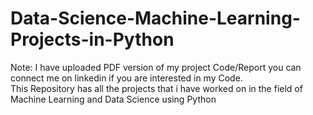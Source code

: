 # Data-Science-Machine-Learning-Projects-in-Python

Note: I have uploaded PDF version of my project Code/Report you can connect me on linkedin if you are interested in my Code. <br />
This Repository has all the projects that i have worked on in the field of Machine Learning and Data Science using Python <br />

